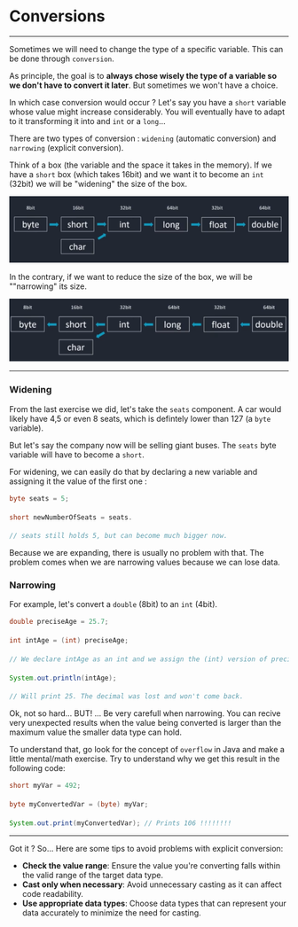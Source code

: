 # Conversions

---

Sometimes we will need to change the type of a specific variable. This can be done through `conversion`.

As principle, the goal is to **always chose wisely the type of a variable so we don't have to convert it later**. But sometimes we won't have a choice.

In which case conversion would occur ? Let's say you have a `short` variable whose value might increase considerably. You will eventually have to adapt to it transforming it into and `int` or a `long`...

There are two types of conversion : `widening` (automatic conversion) and `narrowing` (explicit conversion).

Think of a box (the variable and the space it takes in the memory). If we have a `short` box (which takes 16bit) and we want it to become an `int` (32bit) we will be "widening" the size of the box.

![alt text](image.png)

In the contrary, if we want to reduce the size of the box, we will be ""narrowing" its size.

![alt text](image-1.png)

---

### Widening

From the last exercise we did, let's take the `seats` component. A car would likely have 4,5 or even 8 seats, which is defintely lower than 127 (a `byte` variable).

But let's say the company now will be selling giant buses. The `seats` byte variable will have to become a `short`.

For widening, we can easily do that by declaring a new variable and assigning it the value of the first one :

```java
byte seats = 5;

short newNumberOfSeats = seats.

// seats still holds 5, but can become much bigger now.

```

Because we are expanding, there is usually no problem with that. The problem comes when we are narrowing values because we can lose data.

### Narrowing

For example, let's convert a `double` (8bit) to an `int` (4bit).

```java
double preciseAge = 25.7;

int intAge = (int) preciseAge;

// We declare intAge as an int and we assign the (int) version of preciseAge. We call this "casting" : the process of manually converting a value from one data type to another.

System.out.println(intAge);

// Will print 25. The decimal was lost and won't come back.

```

Ok, not so hard... BUT! ... Be very carefull when narrowing. You can recive very unexpected results when the value being converted is larger than the maximum value the smaller data type can hold.

To understand that, go look for the concept of `overflow` in Java and make a little mental/math exercise. Try to understand why we get this result in the following code:

```java
short myVar = 492;

byte myConvertedVar = (byte) myVar;

System.out.print(myConvertedVar); // Prints 106 !!!!!!!!

```

---

Got it ? So... Here are some tips to avoid problems with explicit conversion:

- **Check the value range**: Ensure the value you're converting falls within the valid range of the target data type.
- **Cast only when necessary**: Avoid unnecessary casting as it can affect code readability.
- **Use appropriate data types**: Choose data types that can represent your data accurately to minimize the need for casting.
